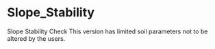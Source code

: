 # Slope_Stability
Slope Stability Check
This version has limited soil parameters not to be altered by the users.
